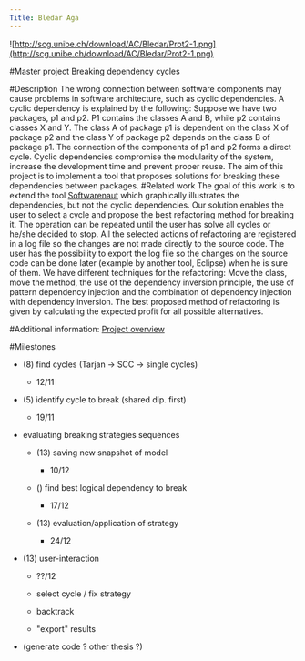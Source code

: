 ```yaml
---
Title: Bledar Aga
---
```


![http://scg.unibe.ch/download/AC/Bledar/Prot2-1.png](http://scg.unibe.ch/download/AC/Bledar/Prot2-1.png)

#Master project
Breaking dependency cycles   

                 

   
#Description
The wrong connection between software components may cause problems in software architecture, such as cyclic dependencies. A cyclic dependency is explained by the following: Suppose we have two packages, p1 and p2. P1 contains the classes A and B, while p2 contains classes X and Y. The class A of package p1 is dependent on the class X of package p2 and the class Y of package p2 depends on the class B of package p1. The connection of the components of p1 and p2 forms a direct cycle.
Cyclic dependencies compromise the modularity of the system, increase the development time and prevent proper reuse. 
The aim of this project is to implement a tool that proposes solutions for breaking these dependencies between packages.
#Related work
The goal of this work is to extend the tool [Softwarenaut](%20http://scg.unibe.ch/softwarenaut) which graphically illustrates the dependencies, but not the cyclic dependencies. Our solution enables the user to select a cycle and propose the best refactoring method for breaking it. The operation can be repeated until the user has solve all cycles or he/she decided to stop. All the selected actions of refactoring are registered in a log file so the changes are not made directly to the source code. The user has the possibility to export the log file so the changes on the source code can be done later (example by another tool, Eclipse) when he is sure of them. 
We have different techniques for the refactoring: Move the class, move the method, the use of the dependency inversion principle, the use of pattern dependency injection and the combination of dependency injection with dependency inversion. The best proposed method of refactoring is given by calculating the expected profit for all possible alternatives.

#Additional information: 
 [Project overview  ](%20http://scg.unibe.ch/download/AC/Bledar/MasterThesisFirstPresentation.pdf)

#Milestones

-  (8) find cycles (Tarjan -> SCC -> single cycles) 
	-  12/11

-  (5) identify cycle to break (shared dip. first)
	-  19/11

-  evaluating breaking strategies sequences 
	-  (13) saving new snapshot of model
		-  10/12

	-  () find best logical dependency to break
		-  17/12

	-  (13) evaluation/application of strategy 
		-  24/12




-  (13) user-interaction 
	-  ??/12

	-  select cycle / fix strategy
	-  backtrack 
	-  "export" results

-  (generate code ? other thesis ?) 
